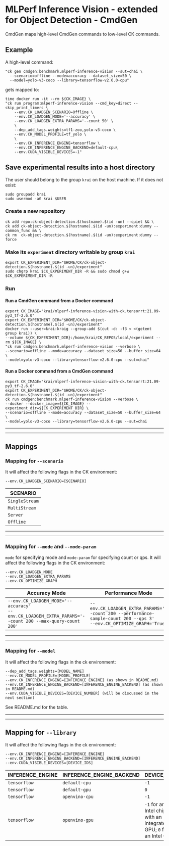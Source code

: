 # MLPerf Inference Vision - extended for Object Detection - CmdGen

CmdGen maps high-level CmdGen commands to low-level CK commands.

## Example

A high-level command:

```
"ck gen cmdgen:benchmark.mlperf-inference-vision --sut=chai \
  --scenario=offline --mode=accuracy --dataset_size=50 \
  --model=yolo-v3-coco --library=tensorflow-v2.6.0-cpu"
```

gets mapped to:

```
time docker run -it --rm ${CK_IMAGE} \
"ck run program:mlperf-inference-vision --cmd_key=direct --skip_print_timers \
    --env.CK_LOADGEN_SCENARIO=Offline \
    --env.CK_LOADGEN_MODE='--accuracy' \
    --env.CK_LOADGEN_EXTRA_PARAMS='--count 50' \
    \
    --dep_add_tags.weights=tf1-zoo,yolo-v3-coco \
    --env.CK_MODEL_PROFILE=tf_yolo \
    \
    --env.CK_INFERENCE_ENGINE=tensorflow \
    --env.CK_INFERENCE_ENGINE_BACKEND=default-cpu\
    --env.CUDA_VISIBLE_DEVICES=-1"
```

## Save experimental results into a host directory

The user should belong to the group `krai` on the host machine.
If it does not exist:

```
sudo groupadd krai
sudo usermod -aG krai $USER
```

### Create a new repository

```
ck add repo:ck-object-detection.$(hostname).$(id -un) --quiet && \
ck add ck-object-detection.$(hostname).$(id -un):experiment:dummy --common_func && \
ck rm  ck-object-detection.$(hostname).$(id -un):experiment:dummy --force
```

### Make its `experiment` directory writable by group `krai`

```
export CK_EXPERIMENT_DIR="$HOME/CK/ck-object-detection.$(hostname).$(id -un)/experiment"
sudo chgrp krai $CK_EXPERIMENT_DIR -R && sudo chmod g+w $CK_EXPERIMENT_DIR -R
```

### Run

#### Run a CmdGen command from a Docker command

```
export CK_IMAGE="krai/mlperf-inference-vision-with-ck.tensorrt:21.09-py3_tf-2.6.0"
export CK_EXPERIMENT_DIR="$HOME/CK/ck-object-detection.$(hostname).$(id -un)/experiment"
docker run --user=krai:kraig --group-add $(cut -d: -f3 < <(getent group krai)) \
--volume ${CK_EXPERIMENT_DIR}:/home/krai/CK_REPOS/local/experiment --rm ${CK_IMAGE} \
"ck run cmdgen:benchmark.mlperf-inference-vision --verbose \
--scenario=offline --mode=accuracy --dataset_size=50 --buffer_size=64 \
--model=yolo-v3-coco --library=tensorflow-v2.6.0-cpu --sut=chai"
```

#### Run a Docker command from a CmdGen command

```
export CK_IMAGE="krai/mlperf-inference-vision-with-ck.tensorrt:21.09-py3_tf-2.6.0"
export CK_EXPERIMENT_DIR="$HOME/CK/ck-object-detection.$(hostname).$(id -un)/experiment"
ck run cmdgen:benchmark.mlperf-inference-vision --verbose \
--docker --docker_image=${CK_IMAGE} --experiment_dir=${CK_EXPERIMENT_DIR} \
--scenario=offline --mode=accuracy --dataset_size=50 --buffer_size=64 \
--model=yolo-v3-coco --library=tensorflow-v2.6.0-cpu --sut=chai
```

---
---

## Mappings

### Mapping for `--scenario`

It will affect the following flags in the CK environment:

```
--env.CK_LOADGEN_SCENARIO=[SCENARIO]
```
|SCENARIO|
|---|
| `SingleStream` |
| `MultiStream` | 
| `Server` |
| `Offline` |

---
---

### Mapping for `--mode` and `--mode-param`

`mode` for specifying mode and `mode-param` for specifying count or qps. 
It will affect the following flags in the CK environment:
```
--env.CK_LOADGEN_MODE
--env.CK_LOADGEN_EXTRA_PARAMS
--env.CK_OPTIMIZE_GRAPH
```

| Accuracy Mode | Performance Mode |
| --- | ---|
|`--env.CK_LOADGEN_MODE='--accuracy'` <br> `--env.CK_LOADGEN_EXTRA_PARAMS='--count 200 --max-query-count 200'` | `--env.CK_LOADGEN_EXTRA_PARAMS='--count 200 --performance-sample-count 200 --qps 3'` <br> `--env.CK_OPTIMIZE_GRAPH='True'`|

---
---

### Mapping for `--model`

It will affect the following flags in the ck environment:
```
--dep_add_tags.weights=[MODEL_NAME]
--env.CK_MODEL_PROFILE=[MODEL_PROFILE]
--env.CK_INFERENCE_ENGINE=[INFERENCE_ENGINE] (as shown in README.md)
--env.CK_INFERENCE_ENGINE_BACKEND=[INFERENCE_ENGINE_BACKEND] (as shown in README.md)
--env.CUDA_VISIBLE_DEVICES=[DEVICE_NUMBER] (will be discussed in the next section)
```

See README.md for the table.

---
---

## Mapping for `--library`
It will affect the following flags in the ck environment:
```
--env.CK_INFERENCE_ENGINE=[INFERENCE_ENGINE]
--env.CK_INFERENCE_ENGINE_BACKEND=[INFERENCE_ENGINE_BACKEND]
--env.CUDA_VISIBLE_DEVICES=[DEVICE_IDS]
```

|INFERENCE_ENGINE|INFERENCE_ENGINE_BACKEND|DEVICE_IDS|
|---|---|---|
|`tensorflow` |`default-cpu` |`-1`|
|`tensorflow` |`default-gpu` |`0`|
|`tensorflow` |`openvino-cpu`|`-1`|
|`tensorflow` |`openvino-gpu` |`-1` for an Intel chip with an integrated GPU; `0` for an Intel GPU|
